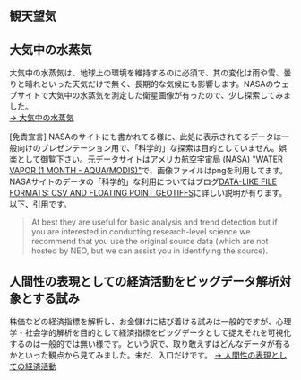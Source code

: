 ## 観天望気

## 大気中の水蒸気
大気中の水蒸気は、地球上の環境を維持するのに必須で、其の変化は雨や雪、曇りと晴れといった天気だけで無く、長期的な気候にも影響します。NASAのウェブサイトで大気中の水蒸気を測定した衛星画像が有ったので、少し探索してみました。  
[-> 大気中の水蒸気](water_in_air.md)

[免責宣言] NASAのサイトにも書かれてる様に、此処に表示されてるデータは一般向けのプレゼンテーション用で、「科学的」な探索は目的としていません。娯楽として御覧下さい。元データサイトはアメリカ航空宇宙局 (NASA) ["WATER VAPOR (1 MONTH - AQUA/MODIS)"](https://neo.gsfc.nasa.gov/view.php?datasetId=MYDAL2_M_SKY_WV)で、画像ファイルはpngを利用してます。NASAサイトのデータの「科学的」な利用についてはブログ[DATA-LIKE FILE FORMATS: CSV AND FLOATING POINT GEOTIFFS](https://neo.gsfc.nasa.gov/blog/2013/12/23/csv-and-floating-point-geotiffs/)に詳しい説明が有ります。以下、引用です。 
>  At best they are useful for basic analysis and trend detection but if you are interested in conducting research-level science we recommend that you use the original source data (which are not hosted by NEO, but we can assist you in identifying the source).

## 人間性の表現としての経済活動をビッグデータ解析対象とする試み
株価などの経済指標を解析し、お金儲けに結び着ける試みは一般的ですが、心理学・社会学的解析を目的として経済指標をビッグデータとして捉えそれを可視化するのは一般的では無い様です。という訳で、取り敢えずはどんなデータが有るかといった観点から見てみました。未だ、入口だけです。
[-> 人間性の表現としての経済活動](sociology/readme.md)

